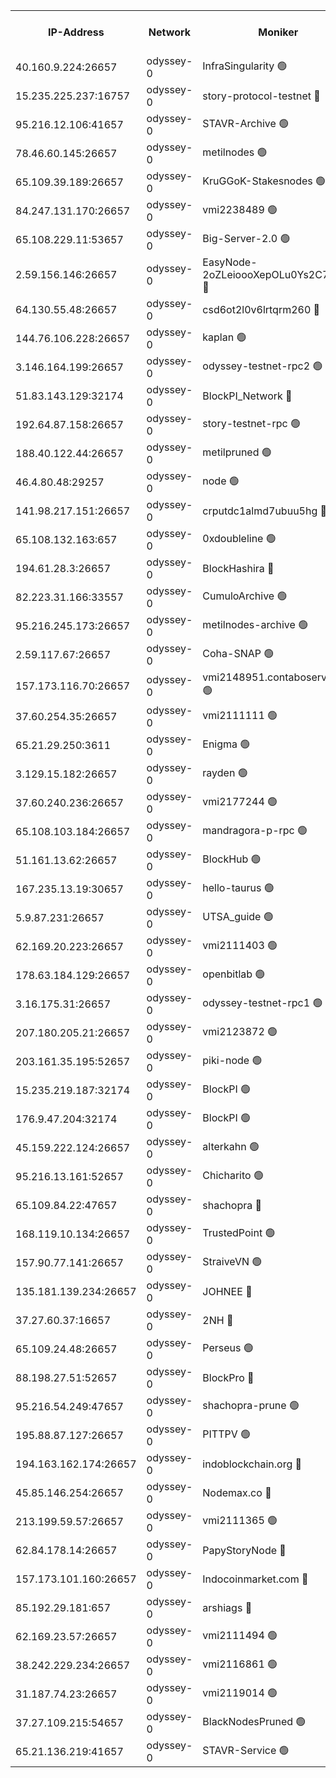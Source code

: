 


<table><tr><th>IP-Address</th><th>Network</th><th>Moniker</th><th>Latest Block Height</th><th>Earliest Block Height</th><th>Catching Up</th><th>Tx Index</th><th>Voting Power</th><th>Version</th><th>Scan Time</th></tr><tr><td>40.160.9.224:26657</td><td>odyssey-0</td><td>InfraSingularity 🟢</td><td>1236302</td><td>1</td><td>False</td><td>off</td><td>0</td><td>0.38.9</td><td>2024-12-13T09:22:19.118524291UTC</td></tr><tr><td>15.235.225.237:16757</td><td>odyssey-0</td><td>story-protocol-testnet 🔴</td><td>1236305</td><td>1</td><td>False</td><td>off</td><td>141024000</td><td>0.38.9</td><td>2024-12-13T09:22:29.104608728UTC</td></tr><tr><td>95.216.12.106:41657</td><td>odyssey-0</td><td>STAVR-Archive 🟢</td><td>1236306</td><td>1</td><td>False</td><td>on</td><td>0</td><td>0.38.9</td><td>2024-12-13T09:22:32.702867229UTC</td></tr><tr><td>78.46.60.145:26657</td><td>odyssey-0</td><td>metilnodes 🟢</td><td>1236309</td><td>1</td><td>False</td><td>off</td><td>0</td><td>0.38.9</td><td>2024-12-13T09:22:41.881327511UTC</td></tr><tr><td>65.109.39.189:26657</td><td>odyssey-0</td><td>KruGGoK-Stakesnodes 🟢</td><td>1236310</td><td>1</td><td>False</td><td>on</td><td>0</td><td>0.38.9</td><td>2024-12-13T09:22:47.192191703UTC</td></tr><tr><td>84.247.131.170:26657</td><td>odyssey-0</td><td>vmi2238489 🟢</td><td>1024578</td><td>1</td><td>False</td><td>off</td><td>0</td><td>0.38.9</td><td>2024-12-13T09:22:47.961841962UTC</td></tr><tr><td>65.108.229.11:53657</td><td>odyssey-0</td><td>Big-Server-2.0 🟢</td><td>1236311</td><td>1</td><td>False</td><td>off</td><td>0</td><td>0.38.9</td><td>2024-12-13T09:22:48.381761307UTC</td></tr><tr><td>2.59.156.146:26657</td><td>odyssey-0</td><td>EasyNode-2oZLeioooXepOLu0Ys2C7st0ry 🔴</td><td>1236311</td><td>1</td><td>False</td><td>off</td><td>141024000</td><td>0.38.9</td><td>2024-12-13T09:22:49.655218817UTC</td></tr><tr><td>64.130.55.48:26657</td><td>odyssey-0</td><td>csd6ot2l0v6lrtqrm260 🔴</td><td>1236312</td><td>1</td><td>False</td><td>off</td><td>507024000</td><td>0.38.9</td><td>2024-12-13T09:22:52.976511313UTC</td></tr><tr><td>144.76.106.228:26657</td><td>odyssey-0</td><td>kaplan 🟢</td><td>1236315</td><td>1</td><td>False</td><td>off</td><td>0</td><td>0.38.9</td><td>2024-12-13T09:23:05.884639589UTC</td></tr><tr><td>3.146.164.199:26657</td><td>odyssey-0</td><td>odyssey-testnet-rpc2 🟢</td><td>1236316</td><td>1</td><td>False</td><td>off</td><td>0</td><td>0.38.9</td><td>2024-12-13T09:23:07.834597816UTC</td></tr><tr><td>51.83.143.129:32174</td><td>odyssey-0</td><td>BlockPI_Network 🔴</td><td>1236317</td><td>1</td><td>False</td><td>off</td><td>141100000</td><td>0.38.9</td><td>2024-12-13T09:23:11.616576968UTC</td></tr><tr><td>192.64.87.158:26657</td><td>odyssey-0</td><td>story-testnet-rpc 🟢</td><td>1236317</td><td>1</td><td>False</td><td>off</td><td>0</td><td>0.38.9</td><td>2024-12-13T09:23:12.744192834UTC</td></tr><tr><td>188.40.122.44:26657</td><td>odyssey-0</td><td>metilpruned 🟢</td><td>1236318</td><td>1</td><td>False</td><td>off</td><td>0</td><td>0.38.9</td><td>2024-12-13T09:23:13.380025054UTC</td></tr><tr><td>46.4.80.48:29257</td><td>odyssey-0</td><td>node 🟢</td><td>1236318</td><td>1</td><td>False</td><td>on</td><td>0</td><td>0.38.9</td><td>2024-12-13T09:23:14.122845285UTC</td></tr><tr><td>141.98.217.151:26657</td><td>odyssey-0</td><td>crputdc1almd7ubuu5hg 🔴</td><td>1236320</td><td>1</td><td>False</td><td>off</td><td>507025000</td><td>0.38.9</td><td>2024-12-13T09:23:21.312883897UTC</td></tr><tr><td>65.108.132.163:657</td><td>odyssey-0</td><td>0xdoubleline 🟢</td><td>1236321</td><td>1</td><td>False</td><td>off</td><td>0</td><td>0.38.9</td><td>2024-12-13T09:23:24.759053258UTC</td></tr><tr><td>194.61.28.3:26657</td><td>odyssey-0</td><td>BlockHashira 🔴</td><td>1236321</td><td>1</td><td>False</td><td>off</td><td>141090000</td><td>0.38.9</td><td>2024-12-13T09:23:25.244935077UTC</td></tr><tr><td>82.223.31.166:33557</td><td>odyssey-0</td><td>CumuloArchive 🟢</td><td>1236323</td><td>1</td><td>False</td><td>on</td><td>0</td><td>0.38.9</td><td>2024-12-13T09:23:32.431595365UTC</td></tr><tr><td>95.216.245.173:26657</td><td>odyssey-0</td><td>metilnodes-archive 🟢</td><td>1236323</td><td>1</td><td>False</td><td>on</td><td>0</td><td>0.38.9</td><td>2024-12-13T09:23:33.516542584UTC</td></tr><tr><td>2.59.117.67:26657</td><td>odyssey-0</td><td>Coha-SNAP 🟢</td><td>1236325</td><td>1</td><td>False</td><td>off</td><td>0</td><td>0.38.9</td><td>2024-12-13T09:23:40.594848387UTC</td></tr><tr><td>157.173.116.70:26657</td><td>odyssey-0</td><td>vmi2148951.contaboserver.net 🟢</td><td>1236327</td><td>1</td><td>False</td><td>off</td><td>0</td><td>0.38.9</td><td>2024-12-13T09:23:48.968719066UTC</td></tr><tr><td>37.60.254.35:26657</td><td>odyssey-0</td><td>vmi2111111 🟢</td><td>908023</td><td>1</td><td>False</td><td>off</td><td>0</td><td>0.38.9</td><td>2024-12-13T09:23:54.706244874UTC</td></tr><tr><td>65.21.29.250:3611</td><td>odyssey-0</td><td>Enigma 🟢</td><td>1236331</td><td>1</td><td>False</td><td>on</td><td>0</td><td>0.38.9</td><td>2024-12-13T09:24:01.375513088UTC</td></tr><tr><td>3.129.15.182:26657</td><td>odyssey-0</td><td>rayden 🟢</td><td>1236332</td><td>1</td><td>False</td><td>on</td><td>0</td><td>0.38.9</td><td>2024-12-13T09:24:04.700785887UTC</td></tr><tr><td>37.60.240.236:26657</td><td>odyssey-0</td><td>vmi2177244 🟢</td><td>940676</td><td>1</td><td>False</td><td>off</td><td>0</td><td>0.38.9</td><td>2024-12-13T09:24:16.146113938UTC</td></tr><tr><td>65.108.103.184:26657</td><td>odyssey-0</td><td>mandragora-p-rpc 🟢</td><td>1236336</td><td>1</td><td>False</td><td>on</td><td>0</td><td>0.38.9</td><td>2024-12-13T09:24:19.037367914UTC</td></tr><tr><td>51.161.13.62:26657</td><td>odyssey-0</td><td>BlockHub 🟢</td><td>1236337</td><td>1</td><td>False</td><td>off</td><td>0</td><td>0.38.9</td><td>2024-12-13T09:24:20.296449019UTC</td></tr><tr><td>167.235.13.19:30657</td><td>odyssey-0</td><td>hello-taurus 🟢</td><td>1236337</td><td>1</td><td>False</td><td>on</td><td>0</td><td>0.38.9</td><td>2024-12-13T09:24:21.227510488UTC</td></tr><tr><td>5.9.87.231:26657</td><td>odyssey-0</td><td>UTSA_guide 🟢</td><td>1236337</td><td>1</td><td>False</td><td>on</td><td>0</td><td>0.38.9</td><td>2024-12-13T09:24:22.636642390UTC</td></tr><tr><td>62.169.20.223:26657</td><td>odyssey-0</td><td>vmi2111403 🟢</td><td>950869</td><td>1</td><td>False</td><td>off</td><td>0</td><td>0.38.9</td><td>2024-12-13T09:24:25.012816940UTC</td></tr><tr><td>178.63.184.129:26657</td><td>odyssey-0</td><td>openbitlab 🟢</td><td>1236342</td><td>1</td><td>False</td><td>on</td><td>0</td><td>0.38.9</td><td>2024-12-13T09:24:38.262280196UTC</td></tr><tr><td>3.16.175.31:26657</td><td>odyssey-0</td><td>odyssey-testnet-rpc1 🟢</td><td>1236343</td><td>1</td><td>False</td><td>off</td><td>0</td><td>0.38.9</td><td>2024-12-13T09:24:44.070678858UTC</td></tr><tr><td>207.180.205.21:26657</td><td>odyssey-0</td><td>vmi2123872 🟢</td><td>933757</td><td>1</td><td>False</td><td>off</td><td>0</td><td>0.38.9</td><td>2024-12-13T09:24:44.517558164UTC</td></tr><tr><td>203.161.35.195:52657</td><td>odyssey-0</td><td>piki-node 🟢</td><td>1236306</td><td>109001</td><td>False</td><td>off</td><td>0</td><td>0.38.9</td><td>2024-12-13T09:22:34.854098860UTC</td></tr><tr><td>15.235.219.187:32174</td><td>odyssey-0</td><td>BlockPI 🟢</td><td>1236326</td><td>109001</td><td>False</td><td>off</td><td>0</td><td>0.38.9</td><td>2024-12-13T09:23:45.898715660UTC</td></tr><tr><td>176.9.47.204:32174</td><td>odyssey-0</td><td>BlockPI 🟢</td><td>1236333</td><td>109001</td><td>False</td><td>off</td><td>0</td><td>0.38.9</td><td>2024-12-13T09:24:09.118780201UTC</td></tr><tr><td>45.159.222.124:26657</td><td>odyssey-0</td><td>alterkahn 🟢</td><td>1236337</td><td>113001</td><td>False</td><td>off</td><td>0</td><td>0.38.9</td><td>2024-12-13T09:24:25.486518018UTC</td></tr><tr><td>95.216.13.161:52657</td><td>odyssey-0</td><td>Chicharito 🟢</td><td>1236304</td><td>121001</td><td>False</td><td>off</td><td>0</td><td>0.38.12</td><td>2024-12-13T09:22:27.972774453UTC</td></tr><tr><td>65.109.84.22:47657</td><td>odyssey-0</td><td>shachopra 🔴</td><td>1236333</td><td>318001</td><td>False</td><td>off</td><td>143550000</td><td>0.38.9</td><td>2024-12-13T09:24:06.548406603UTC</td></tr><tr><td>168.119.10.134:26657</td><td>odyssey-0</td><td>TrustedPoint 🟢</td><td>1236342</td><td>339001</td><td>False</td><td>off</td><td>0</td><td>0.38.9</td><td>2024-12-13T09:24:39.106752344UTC</td></tr><tr><td>157.90.77.141:26657</td><td>odyssey-0</td><td>StraiveVN 🟢</td><td>1236317</td><td>342001</td><td>False</td><td>off</td><td>0</td><td>0.38.9</td><td>2024-12-13T09:23:13.031581753UTC</td></tr><tr><td>135.181.139.234:26657</td><td>odyssey-0</td><td>JOHNEE 🔴</td><td>1236335</td><td>351001</td><td>False</td><td>on</td><td>141025000</td><td>0.38.9</td><td>2024-12-13T09:24:15.199353512UTC</td></tr><tr><td>37.27.60.37:16657</td><td>odyssey-0</td><td>2NH 🔴</td><td>1236329</td><td>395001</td><td>False</td><td>off</td><td>141060000</td><td>0.38.9</td><td>2024-12-13T09:23:56.132007440UTC</td></tr><tr><td>65.109.24.48:26657</td><td>odyssey-0</td><td>Perseus 🟢</td><td>1236332</td><td>431001</td><td>False</td><td>off</td><td>0</td><td>0.38.9</td><td>2024-12-13T09:24:03.866566485UTC</td></tr><tr><td>88.198.27.51:52657</td><td>odyssey-0</td><td>BlockPro 🔴</td><td>1236306</td><td>507001</td><td>False</td><td>off</td><td>141024000</td><td>0.38.9</td><td>2024-12-13T09:22:33.003159712UTC</td></tr><tr><td>95.216.54.249:47657</td><td>odyssey-0</td><td>shachopra-prune 🟢</td><td>1236333</td><td>531001</td><td>False</td><td>off</td><td>0</td><td>0.38.9</td><td>2024-12-13T09:24:07.982958439UTC</td></tr><tr><td>195.88.87.127:26657</td><td>odyssey-0</td><td>PITTPV 🟢</td><td>1236310</td><td>862001</td><td>False</td><td>off</td><td>0</td><td>0.38.9</td><td>2024-12-13T09:22:45.369203334UTC</td></tr><tr><td>194.163.162.174:26657</td><td>odyssey-0</td><td>indoblockchain.org 🔴</td><td>1236302</td><td>1023001</td><td>False</td><td>off</td><td>142085577</td><td>0.38.9</td><td>2024-12-13T09:22:20.843524964UTC</td></tr><tr><td>45.85.146.254:26657</td><td>odyssey-0</td><td>Nodemax.co 🔴</td><td>1236305</td><td>1023001</td><td>False</td><td>off</td><td>141061782</td><td>0.38.9</td><td>2024-12-13T09:22:29.482149449UTC</td></tr><tr><td>213.199.59.57:26657</td><td>odyssey-0</td><td>vmi2111365 🟢</td><td>1236219</td><td>1023001</td><td>False</td><td>off</td><td>0</td><td>0.38.9</td><td>2024-12-13T09:22:30.245146823UTC</td></tr><tr><td>62.84.178.14:26657</td><td>odyssey-0</td><td>PapyStoryNode 🔴</td><td>1236333</td><td>1023001</td><td>False</td><td>off</td><td>141024000</td><td>0.38.9</td><td>2024-12-13T09:24:09.996282723UTC</td></tr><tr><td>157.173.101.160:26657</td><td>odyssey-0</td><td>Indocoinmarket.com 🔴</td><td>1236338</td><td>1023001</td><td>False</td><td>off</td><td>142085577</td><td>0.38.9</td><td>2024-12-13T09:24:26.792466182UTC</td></tr><tr><td>85.192.29.181:657</td><td>odyssey-0</td><td>arshiags 🔴</td><td>1236338</td><td>1122001</td><td>False</td><td>off</td><td>141099000</td><td>0.38.9</td><td>2024-12-13T09:24:25.872603893UTC</td></tr><tr><td>62.169.23.57:26657</td><td>odyssey-0</td><td>vmi2111494 🟢</td><td>1236315</td><td>1140001</td><td>False</td><td>off</td><td>0</td><td>0.38.9</td><td>2024-12-13T09:23:04.959994702UTC</td></tr><tr><td>38.242.229.234:26657</td><td>odyssey-0</td><td>vmi2116861 🟢</td><td>1215003</td><td>1140001</td><td>False</td><td>off</td><td>0</td><td>0.38.9</td><td>2024-12-13T09:23:20.772358195UTC</td></tr><tr><td>31.187.74.23:26657</td><td>odyssey-0</td><td>vmi2119014 🟢</td><td>1180904</td><td>1140001</td><td>False</td><td>off</td><td>0</td><td>0.38.9</td><td>2024-12-13T09:24:08.821295863UTC</td></tr><tr><td>37.27.109.215:54657</td><td>odyssey-0</td><td>BlackNodesPruned 🟢</td><td>1236310</td><td>1163001</td><td>False</td><td>on</td><td>0</td><td>0.38.9</td><td>2024-12-13T09:22:45.776820171UTC</td></tr><tr><td>65.21.136.219:41657</td><td>odyssey-0</td><td>STAVR-Service 🟢</td><td>1236316</td><td>1232001</td><td>False</td><td>on</td><td>0</td><td>0.38.9</td><td>2024-12-13T09:23:06.350843892UTC</td></tr></table>